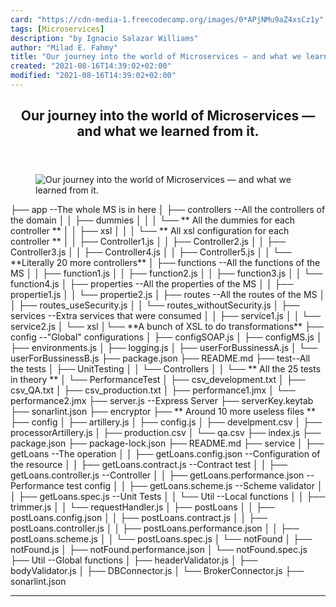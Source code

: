 ```yaml
---
card: "https://cdn-media-1.freecodecamp.org/images/0*APjNMu9aZ4xsCz1y"
tags: [Microservices]
description: "by Ignacio Salazar Williams"
author: "Milad E. Fahmy"
title: "Our journey into the world of Microservices — and what we learned from it."
created: "2021-08-16T14:39:02+02:00"
modified: "2021-08-16T14:39:02+02:00"
---
```

<div class="site-wrapper">
<main id="site-main" class="site-main outer">
<div class="inner">
<article class="post-full post tag-microservices tag-agile-development tag-tech tag-life-lessons tag-programming ">
<header class="post-full-header">
<h1 class="post-full-title">Our journey into the world of Microservices — and what we learned from it.</h1>
</header>
<figure class="post-full-image">
<picture>
<source media="(max-width: 700px)" sizes="1px" srcset="data:image/gif;base64,R0lGODlhAQABAIAAAAAAAP///yH5BAEAAAAALAAAAAABAAEAAAIBRAA7 1w">
<source media="(min-width: 701px)" sizes="(max-width: 800px) 400px,
(max-width: 1170px) 700px,
1400px" srcset="https://cdn-media-1.freecodecamp.org/images/0*APjNMu9aZ4xsCz1y 300w,
https://cdn-media-1.freecodecamp.org/images/0*APjNMu9aZ4xsCz1y 600w,
https://cdn-media-1.freecodecamp.org/images/0*APjNMu9aZ4xsCz1y 1000w,
https://cdn-media-1.freecodecamp.org/images/0*APjNMu9aZ4xsCz1y 2000w">
<img onerror="this.style.display='none'" src="https://cdn-media-1.freecodecamp.org/images/0*APjNMu9aZ4xsCz1y" alt="Our journey into the world of Microservices — and what we learned from it.">
</picture>
</figure>
<section class="post-full-content">
<div class="post-content medium-migrated-article">
├── app --The whole MS is in here
│   ├── controllers --All the controllers of the domain
│   │   ├── dummies
│   │   │  └── ** All the dummies for each controller **
│   │   ├── xsl
│   │   │   └── ** All xsl configuration for each controller **
│   │   ├── Controller1.js
│   │   ├── Controller2.js
│   │   ├── Controller3.js
│   │   ├── Controller4.js
│   │   ├── Controller5.js
│   │   └── **Literally 20 more controllers**
│   ├── functions --All the functions of the MS
│   │   ├── function1.js
│   │   ├── function2.js
│   │   ├── function3.js
│   │   └── function4.js
│   ├── properties --All the properties of the MS
│   │   ├── propertie1.js
│   │   └── propertie2.js
│   ├── routes --All the routes of the MS
│   │   ├── routes_useSecurity.js
│   │   └── routes_withoutSecurity.js
│   ├── services --Extra services that were consumed
│   │   ├── service1.js
│   │   └── service2.js
│   └── xsl
│└── **A bunch of XSL to do transformations**
├── config --"Global" configurations
│   ├── configSOAP.js
│   ├── configMS.js
│   ├── environments.js
│   ├── logging.js
│   ├── userForBussinessA.js
│   └── userForBussinessB.js
├── package.json
├── README.md
├── test--All the tests
│   ├── UnitTesting
│   │   └── Controllers
│   │ └── ** All the 25 tests in theory **
│   └── PerformanceTest
│ ├── csv_development.txt
│ ├── csv_QA.txt
│ ├── csv_production.txt
│ ├── performance1.jmx
│ └── performance2.jmx
├── server.js --Express Server
├── serverKey.keytab
├── sonarlint.json
├── encryptor
├── ** Around 10 more useless files **
├── config
│   ├── artillery.js
│   ├── config.js
│   ├── develpment.csv
│   ├── processorArtillery.js
│   ├── production.csv
│   └── qa.csv
├── index.js
├── package.json
├── package-lock.json
├── README.md
├── service
│   ├── getLoans --The operation
│   │   ├── getLoans.config.json --Configuration of the resource
│   │   ├── getLoans.contract.js --Contract test
│   │   ├── getLoans.controller.js --Controller
│   │   ├── getLoans.performance.json --Performance test config
│   │   ├── getLoans.scheme.js --Scheme validator
│   │   ├── getLoans.spec.js --Unit Tests
│   │   └── Util --Local functions
│   │ ├── trimmer.js
│   │ └── requestHandler.js
│   ├── postLoans
│   │   ├── postLoans.config.json
│   │   ├── postLoans.contract.js
│   │   ├── postLoans.controller.js
│   │   ├── postLoans.performance.json
│   │   ├── postLoans.scheme.js
│   │   └── postLoans.spec.js
│   └── notFound
│ ├── notFound.js
│ ├── notFound.performance.json
│ └── notFound.spec.js
├── Util --Global functions
│   ├── headerValidator.js
│   ├── bodyValidator.js
│   ├── DBConnector.js
│   └── BrokerConnector.js
├── sonarlint.json
</div>
<hr>
</section>
</article>
</div>
</main>
</div>
<!-- Google Tag Manager (noscript) -->
<!-- End Google Tag Manager (noscript) -->

